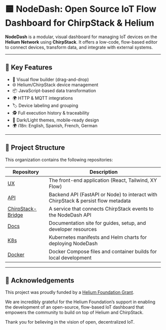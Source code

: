 # 🟦 NodeDash: Open Source IoT Flow Dashboard for ChirpStack & Helium

**NodeDash** is a modular, visual dashboard for managing IoT devices on the **Helium Network** using **ChirpStack**. It offers a low-code, flow-based editor to connect devices, transform data, and integrate with external systems.

---

## 🚀 Key Features

- 🔄 Visual flow builder (drag-and-drop)
- 🌐 Helium/ChirpStack device management
- 📦 JavaScript-based data transformation
- 🌍 HTTP & MQTT integrations
- 🏷️ Device labeling and grouping
- 🕵️ Full execution history & traceability
- 🌙 Dark/Light themes, mobile-ready design
- 🌍 i18n: English, Spanish, French, German

---

## 📁 Project Structure

This organization contains the following repositories:

| Repository | Description |
|------------|-------------|
| [UX](https://github.com/NodeDash/UX) | The front-end application (React, Tailwind, XY Flow) |
| [API](https://github.com/NodeDash/API) | Backend API (FastAPI or Node) to interact with ChirpStack & persist flow metadata |
| [ChirpStack-Bridge](https://github.com/NodeDash/ChirpStack-Bridge) | A service that connects ChirpStack events to the NodeDash API |
| [Docs](https://github.com/NodeDash/Docs) | Documentation site for guides, setup, and developer resources |
| [K8s](https://github.com/NodeDash/K8s) | Kubernetes manifests and Helm charts for deploying NodeDash |
| [Docker](https://github.com/NodeDash/Docker) | Docker Compose files and container builds for local development |

---

## 🙏 Acknowledgements
This project was proudly funded by a [Helium Foundation Grant](https://www.helium.foundation/grants).

We are incredibly grateful for the Helium Foundation’s support in enabling the development of an open-source, flow-based IoT dashboard that empowers the community to build on top of Helium and ChirpStack.

Thank you for believing in the vision of open, decentralized IoT.

